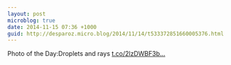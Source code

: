 ```yaml
---
layout: post
microblog: true
date: 2014-11-15 07:36 +1000
guid: http://desparoz.micro.blog/2014/11/14/t533372851660005376.html
---
```

Photo of the Day:Droplets and rays [t.co/2lzDWBF3b...](http://t.co/2lzDWBF3bd)
